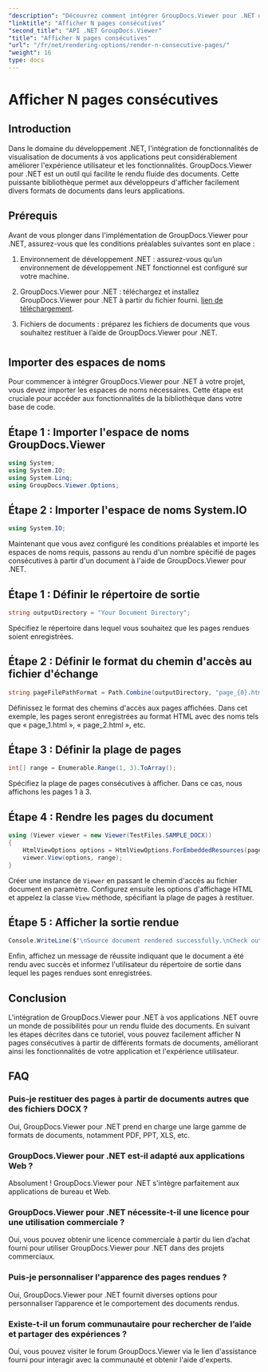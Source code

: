 ```yaml
---
"description": "Découvrez comment intégrer GroupDocs.Viewer pour .NET dans vos applications pour restituer sans effort des documents avec N pages consécutives."
"linktitle": "Afficher N pages consécutives"
"second_title": "API .NET GroupDocs.Viewer"
"title": "Afficher N pages consécutives"
"url": "/fr/net/rendering-options/render-n-consecutive-pages/"
"weight": 16
type: docs
---
```

# Afficher N pages consécutives

## Introduction
Dans le domaine du développement .NET, l'intégration de fonctionnalités de visualisation de documents à vos applications peut considérablement améliorer l'expérience utilisateur et les fonctionnalités. GroupDocs.Viewer pour .NET est un outil qui facilite le rendu fluide des documents. Cette puissante bibliothèque permet aux développeurs d'afficher facilement divers formats de documents dans leurs applications.
## Prérequis
Avant de vous plonger dans l'implémentation de GroupDocs.Viewer pour .NET, assurez-vous que les conditions préalables suivantes sont en place :
1. Environnement de développement .NET : assurez-vous qu’un environnement de développement .NET fonctionnel est configuré sur votre machine.
  
2. GroupDocs.Viewer pour .NET : téléchargez et installez GroupDocs.Viewer pour .NET à partir du fichier fourni. [lien de téléchargement](https://releases.groupdocs.com/viewer/net/).
3. Fichiers de documents : préparez les fichiers de documents que vous souhaitez restituer à l’aide de GroupDocs.Viewer pour .NET.
#
## Importer des espaces de noms
Pour commencer à intégrer GroupDocs.Viewer pour .NET à votre projet, vous devez importer les espaces de noms nécessaires. Cette étape est cruciale pour accéder aux fonctionnalités de la bibliothèque dans votre base de code.
## Étape 1 : Importer l'espace de noms GroupDocs.Viewer
```csharp
using System;
using System.IO;
using System.Linq;
using GroupDocs.Viewer.Options;
```
## Étape 2 : Importer l'espace de noms System.IO
```csharp
using System.IO;
```

Maintenant que vous avez configuré les conditions préalables et importé les espaces de noms requis, passons au rendu d'un nombre spécifié de pages consécutives à partir d'un document à l'aide de GroupDocs.Viewer pour .NET.
## Étape 1 : Définir le répertoire de sortie
```csharp
string outputDirectory = "Your Document Directory";
```
Spécifiez le répertoire dans lequel vous souhaitez que les pages rendues soient enregistrées.
## Étape 2 : Définir le format du chemin d'accès au fichier d'échange
```csharp
string pageFilePathFormat = Path.Combine(outputDirectory, "page_{0}.html");
```
Définissez le format des chemins d'accès aux pages affichées. Dans cet exemple, les pages seront enregistrées au format HTML avec des noms tels que « page_1.html », « page_2.html », etc.
## Étape 3 : Définir la plage de pages
```csharp
int[] range = Enumerable.Range(1, 3).ToArray();
```
Spécifiez la plage de pages consécutives à afficher. Dans ce cas, nous affichons les pages 1 à 3.
## Étape 4 : Rendre les pages du document
```csharp
using (Viewer viewer = new Viewer(TestFiles.SAMPLE_DOCX))
{
    HtmlViewOptions options = HtmlViewOptions.ForEmbeddedResources(pageFilePathFormat);
    viewer.View(options, range);
}
```
Créer une instance de `Viewer` en passant le chemin d'accès au fichier document en paramètre. Configurez ensuite les options d'affichage HTML et appelez la classe `View` méthode, spécifiant la plage de pages à restituer.
## Étape 5 : Afficher la sortie rendue
```csharp
Console.WriteLine($"\nSource document rendered successfully.\nCheck output in {outputDirectory}.");
```
Enfin, affichez un message de réussite indiquant que le document a été rendu avec succès et informez l'utilisateur du répertoire de sortie dans lequel les pages rendues sont enregistrées.

## Conclusion
L'intégration de GroupDocs.Viewer pour .NET à vos applications .NET ouvre un monde de possibilités pour un rendu fluide des documents. En suivant les étapes décrites dans ce tutoriel, vous pouvez facilement afficher N pages consécutives à partir de différents formats de documents, améliorant ainsi les fonctionnalités de votre application et l'expérience utilisateur.
## FAQ
### Puis-je restituer des pages à partir de documents autres que des fichiers DOCX ?
Oui, GroupDocs.Viewer pour .NET prend en charge une large gamme de formats de documents, notamment PDF, PPT, XLS, etc.
### GroupDocs.Viewer pour .NET est-il adapté aux applications Web ?
Absolument ! GroupDocs.Viewer pour .NET s'intègre parfaitement aux applications de bureau et Web.
### GroupDocs.Viewer pour .NET nécessite-t-il une licence pour une utilisation commerciale ?
Oui, vous pouvez obtenir une licence commerciale à partir du lien d’achat fourni pour utiliser GroupDocs.Viewer pour .NET dans des projets commerciaux.
### Puis-je personnaliser l'apparence des pages rendues ?
Oui, GroupDocs.Viewer pour .NET fournit diverses options pour personnaliser l’apparence et le comportement des documents rendus.
### Existe-t-il un forum communautaire pour rechercher de l’aide et partager des expériences ?
Oui, vous pouvez visiter le forum GroupDocs.Viewer via le lien d'assistance fourni pour interagir avec la communauté et obtenir l'aide d'experts.